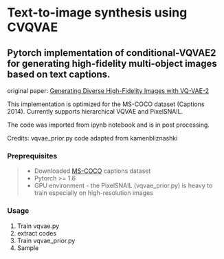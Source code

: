 # Text-to-image synthesis using CVQVAE
## Pytorch implementation of conditional-VQVAE2 for generating high-fidelity multi-object images based on text captions.

original paper: [Generating Diverse High-Fidelity Images with VQ-VAE-2](https://arxiv.org/abs/1906.00446)

This implementation is optimized for the MS-COCO dataset (Captions 2014). Currently supports hierarchical VQVAE and PixelSNAIL.

The code was imported from ipynb notebook and is in post processing. 

Credits: vqvae_prior.py code adapted from kamenbliznashki

### Preprequisites 
> - Downloaded [MS-COCO](https://cocodataset.org/#download) captions dataset
> - Pytorch >= 1.6
> - GPU environment - the PixelSNAIL (vqvae_prior.py) is heavy to train especially on high-resolution images


### Usage
  1. Train vqvae.py
  2. extract codes
  3. Train vqvae_prior.py
  4. Sample 
  

